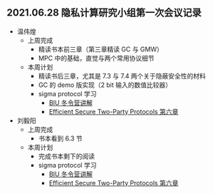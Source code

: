 ## 2021.06.28 隐私计算研究小组第一次会议记录

- 温伟煌
  - 上周完成
    - 精读书本前三章（第三章精读 GC 与 GMW）
    - MPC 中的基础，直觉与两个常用协议细节
  - 本周计划
    - 精读书后三章，尤其是 7.3 与 7.4 两个关于隐蔽安全性的材料
    - GC 的 demo 版实现（2 bit 输入的数值比较器）
    - sigma protocol 学习
      - [BIU 冬令营讲解](http://cyber.biu.ac.il/wp-content/uploads/2018/08/WS-19-11-sigma-protocols-winter-school-2019.pdf)
      - [Efficient Secure Two-Party Protocols 第六章](https://u.cs.biu.ac.il/~lindell/efficient-protocols.html)
- 刘毅阳
  - 上周完成
    - 书本看到 6.3 节
  - 本周计划
    - 完成书本剩下的阅读
    - sigma protocol 学习
      - [BIU 冬令营讲解](http://cyber.biu.ac.il/wp-content/uploads/2018/08/WS-19-11-sigma-protocols-winter-school-2019.pdf)
      - [Efficient Secure Two-Party Protocols 第六章](https://u.cs.biu.ac.il/~lindell/efficient-protocols.html)